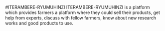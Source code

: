 #ITERAMBERE-RYUMUHINZI
ITERAMBERE-RYUMUHINZI  is a platform  which provides farmers a platform where they could sell their products, get help from experts, discuss with fellow farmers, know about new research works and good products to use.
